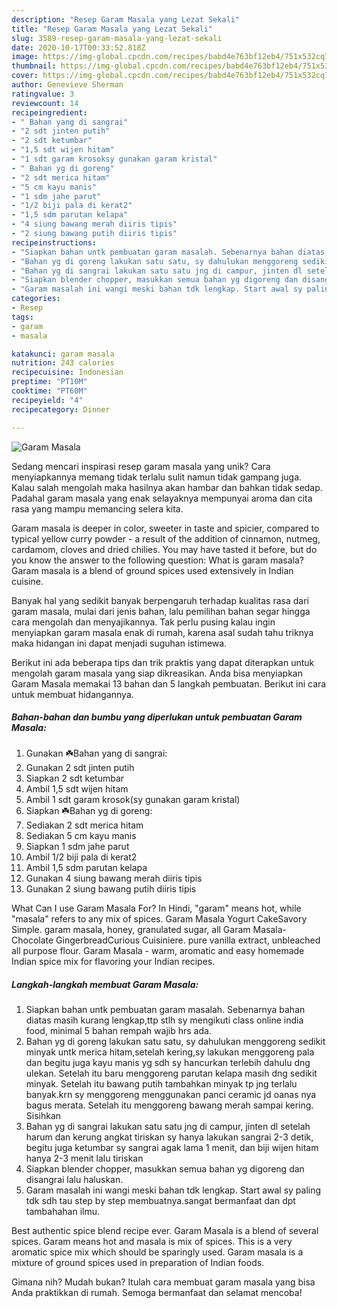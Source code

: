 ```yaml
---
description: "Resep Garam Masala yang Lezat Sekali"
title: "Resep Garam Masala yang Lezat Sekali"
slug: 3589-resep-garam-masala-yang-lezat-sekali
date: 2020-10-17T00:33:52.818Z
image: https://img-global.cpcdn.com/recipes/babd4e763bf12eb4/751x532cq70/garam-masala-foto-resep-utama.jpg
thumbnail: https://img-global.cpcdn.com/recipes/babd4e763bf12eb4/751x532cq70/garam-masala-foto-resep-utama.jpg
cover: https://img-global.cpcdn.com/recipes/babd4e763bf12eb4/751x532cq70/garam-masala-foto-resep-utama.jpg
author: Genevieve Sherman
ratingvalue: 3
reviewcount: 14
recipeingredient:
- " Bahan yang di sangrai"
- "2 sdt jinten putih"
- "2 sdt ketumbar"
- "1,5 sdt wijen hitam"
- "1 sdt garam krosoksy gunakan garam kristal"
- " Bahan yg di goreng"
- "2 sdt merica hitam"
- "5 cm kayu manis"
- "1 sdm jahe parut"
- "1/2 biji pala di kerat2"
- "1,5 sdm parutan kelapa"
- "4 siung bawang merah diiris tipis"
- "2 siung bawang putih diiris tipis"
recipeinstructions:
- "Siapkan bahan untk pembuatan garam masalah. Sebenarnya bahan diatas masih kurang lengkap,ttp stlh sy mengikuti class online india food, minimal 5 bahan rempah wajib hrs ada."
- "Bahan yg di goreng lakukan satu satu, sy dahulukan menggoreng sedikit minyak untk merica hitam,setelah kering,sy lakukan menggoreng pala dan begitu juga kayu manis yg sdh sy hancurkan terlebih dahulu dng ulekan. Setelah itu baru menggoreng parutan kelapa masih dng sedikit minyak. Setelah itu bawang putih tambahkan minyak tp jng terlalu banyak.krn sy menggoreng menggunakan panci ceramic jd oanas nya bagus merata. Setelah itu menggoreng bawang merah sampai kering. Sisihkan"
- "Bahan yg di sangrai lakukan satu satu jng di campur, jinten dl setelah harum dan kerung angkat tiriskan sy hanya lakukan sangrai 2-3 detik, begitu juga ketumbar sy sangrai agak lama 1 menit, dan biji wijen hitam hanya 2-3 menit lalu tiriskan"
- "Siapkan blender chopper, masukkan semua bahan yg digoreng dan disangrai lalu haluskan."
- "Garam masalah ini wangi meski bahan tdk lengkap. Start awal sy paling tdk sdh tau step by step membuatnya.sangat bermanfaat dan dpt tambahahan ilmu."
categories:
- Resep
tags:
- garam
- masala

katakunci: garam masala 
nutrition: 243 calories
recipecuisine: Indonesian
preptime: "PT10M"
cooktime: "PT60M"
recipeyield: "4"
recipecategory: Dinner

---
```



![Garam Masala](https://img-global.cpcdn.com/recipes/babd4e763bf12eb4/751x532cq70/garam-masala-foto-resep-utama.jpg)

Sedang mencari inspirasi resep garam masala yang unik? Cara menyiapkannya memang tidak terlalu sulit namun tidak gampang juga. Kalau salah mengolah maka hasilnya akan hambar dan bahkan tidak sedap. Padahal garam masala yang enak selayaknya mempunyai aroma dan cita rasa yang mampu memancing selera kita.

Garam masala is deeper in color, sweeter in taste and spicier, compared to typical yellow curry powder - a result of the addition of cinnamon, nutmeg, cardamom, cloves and dried chilies. You may have tasted it before, but do you know the answer to the following question: What is garam masala? Garam masala is a blend of ground spices used extensively in Indian cuisine.

Banyak hal yang sedikit banyak berpengaruh terhadap kualitas rasa dari garam masala, mulai dari jenis bahan, lalu pemilihan bahan segar hingga cara mengolah dan menyajikannya. Tak perlu pusing kalau ingin menyiapkan garam masala enak di rumah, karena asal sudah tahu triknya maka hidangan ini dapat menjadi suguhan istimewa.


Berikut ini ada beberapa tips dan trik praktis yang dapat diterapkan untuk mengolah garam masala yang siap dikreasikan. Anda bisa menyiapkan Garam Masala memakai 13 bahan dan 5 langkah pembuatan. Berikut ini cara untuk membuat hidangannya.

<!--inarticleads1-->

##### Bahan-bahan dan bumbu yang diperlukan untuk pembuatan Garam Masala:

1. Gunakan  ☘️Bahan yang di sangrai:
1. Gunakan 2 sdt jinten putih
1. Siapkan 2 sdt ketumbar
1. Ambil 1,5 sdt wijen hitam
1. Ambil 1 sdt garam krosok(sy gunakan garam kristal)
1. Siapkan  ☘️Bahan yg di goreng:
1. Sediakan 2 sdt merica hitam
1. Sediakan 5 cm kayu manis
1. Siapkan 1 sdm jahe parut
1. Ambil 1/2 biji pala di kerat2
1. Ambil 1,5 sdm parutan kelapa
1. Gunakan 4 siung bawang merah diiris tipis
1. Gunakan 2 siung bawang putih diiris tipis


What Can I use Garam Masala For? In Hindi, &#34;garam&#34; means hot, while &#34;masala&#34; refers to any mix of spices. Garam Masala Yogurt CakeSavory Simple. garam masala, honey, granulated sugar, all Garam Masala-Chocolate GingerbreadCurious Cuisiniere. pure vanilla extract, unbleached all purpose flour. Garam Masala - warm, aromatic and easy homemade Indian spice mix for flavoring your Indian recipes. 

<!--inarticleads2-->

##### Langkah-langkah membuat Garam Masala:

1. Siapkan bahan untk pembuatan garam masalah. Sebenarnya bahan diatas masih kurang lengkap,ttp stlh sy mengikuti class online india food, minimal 5 bahan rempah wajib hrs ada.
1. Bahan yg di goreng lakukan satu satu, sy dahulukan menggoreng sedikit minyak untk merica hitam,setelah kering,sy lakukan menggoreng pala dan begitu juga kayu manis yg sdh sy hancurkan terlebih dahulu dng ulekan. Setelah itu baru menggoreng parutan kelapa masih dng sedikit minyak. Setelah itu bawang putih tambahkan minyak tp jng terlalu banyak.krn sy menggoreng menggunakan panci ceramic jd oanas nya bagus merata. Setelah itu menggoreng bawang merah sampai kering. Sisihkan
1. Bahan yg di sangrai lakukan satu satu jng di campur, jinten dl setelah harum dan kerung angkat tiriskan sy hanya lakukan sangrai 2-3 detik, begitu juga ketumbar sy sangrai agak lama 1 menit, dan biji wijen hitam hanya 2-3 menit lalu tiriskan
1. Siapkan blender chopper, masukkan semua bahan yg digoreng dan disangrai lalu haluskan.
1. Garam masalah ini wangi meski bahan tdk lengkap. Start awal sy paling tdk sdh tau step by step membuatnya.sangat bermanfaat dan dpt tambahahan ilmu.


Best authentic spice blend recipe ever. Garam Masala is a blend of several spices. Garam means hot and masala is mix of spices. This is a very aromatic spice mix which should be sparingly used. Garam masala is a mixture of ground spices used in preparation of Indian foods. 

Gimana nih? Mudah bukan? Itulah cara membuat garam masala yang bisa Anda praktikkan di rumah. Semoga bermanfaat dan selamat mencoba!
